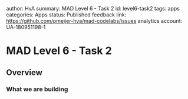 author: HvA
summary: MAD Level 6 - Task 2
id: level6-task2
tags: apps
categories: Apps
status: Published
feedback link: https://github.com/pmeijer-hva/mad-codelabs/issues
analytics account: UA-180951198-1

# MAD Level 6 - Task 2

## Overview

### What we are building